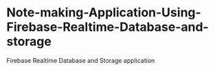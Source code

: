 # Note-making-Application-Using-Firebase-Realtime-Database-and-storage
Firebase Realtime Database and Storage application
